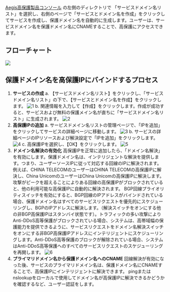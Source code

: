 
[Aegis高保護製品コンソール](https://console.cloud.tencent.com/gamesec) の左側のディレクトリで 「サービスドメイン名リスト」を選択し、右側のページで「サービスとドメイン名を作成」をクリックしてサービスを作成し、保護ドメイン名を自動的に生成します。ユーザーは、サービスドメイン名を保護ドメイン名にCNAMEすることで、高保護にアクセスできます。

## フローチャート
![](https://main.qcloudimg.com/raw/bc00b5f006643d88a7167db9ba4b949a.png)

## 保護ドメイン名を高保護IPにバインドするプロセス
1. **サービスの作成**
a. 【サービスドメイン名リスト】をクリックし、「サービスドメイン名リスト」の下で、【サービスとドメイン名を作成】をクリックします。
![1](https://main.qcloudimg.com/raw/b4c8fdbd8b543ad5f210df03d70c7d3f.png)
b. 関連情報を入力して【作成】をクリックします。作成が成功すると、サービスおよび無料の保護メイン名が直ちに「サービスドメイン名リスト」に生成されます。
![2](https://main.qcloudimg.com/raw/cdd56ac35ac450ffb7e6de611079a2b7.png)
2. **高保護IPの追加**
a. サービスドメイン名リストの管理ページで、「IPを追加」をクリックしてサービスの詳細ページに移動します。
![3](https://main.qcloudimg.com/raw/cce2b63c6a1a20f7c2e0cbd1b0b7f7c2.png)
b. サービスの詳細ページのIPリソースおよび解決設定で「IPを追加」をクリックします。
![4](https://main.qcloudimg.com/raw/d1093fbafc8d0b5f6bf957167fafef34.png)
c. 高保護IPを選択し、【OK】をクリックします。
![5](https://main.qcloudimg.com/raw/9f05ade4bdf9a479d3cc612b22bdc2ab.png)
3. **ドメイン名解決の有効化**
高保護IPを正常に追加したら、「ドメイン名解決」を有効にします。保護ドメイン名は、インテリジェントな解決を提供します。つまり、ユーザーソースIPに従って対応する回線のIPに解決されます。例えば、CHINA TELECOMのユーザーはCHINA TELECOMの高保護IPに解決し、China UnicomのユーザーはChina Unicomの高保護IPに解決します。攻撃がピークを超えることによりある回線の高保護IPがブロックされていると、他の利用可能な高保護IPに自動的に解決されます。
BGP回線プライオリティスイッチを有効にすると、BGP回線のIPアドレスがバインドされている場合、保護ドメイン名はすべてのサービスリクエストを優先的にスケジューリングし、BGPのIPアドレスに解決します。（解決スイッチをオンにする他の非BGP高保護IPはスタンバイ状態です）。トラフィックの多い攻撃によりAnti-DDoS高等保護がブロックされている場合、システムは、高帯域幅の保護能力を提供できるように、サービスリクエストをドメイン名解決スイッチをオンにする非BGP高保護IPアドレスにインテリジェントにスケジューリングします。Anti-DDoS高等保護のブロックが解除されている場合、システムはAnti-DDoS高等保護へのすべてのサービスリクエストのスケジューリングを再開します。
![6](https://main.qcloudimg.com/raw/6c7c2ea63d58c696d3fa7477143ba559.png)
4. **プライマリドメイン名から保護ドメイン名へのCNAME**
回線解決が有効になった後、サービスのプライマリドメイン名は、保護ドメイン名にCNAMEすることで、高保護IPにインテリジェントに解決できます。
pingまたはnslookupをローカルで使用してドメイン名が高保護IPに解決できるかどうかを確認するなど、ユーザー認証をします。

